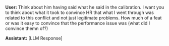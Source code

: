 **User:**
Think about him having said what he said in the calibration. I want you to think about what it took to convince HR that what I went through was related to this conflict and not just legitimate problems. How much of a feat or was it easy to convince that the performance issue was (what did I convince themn of?) 



**Assistant:**
[LLM Response]

